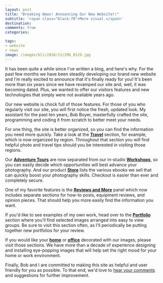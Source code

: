 ```yaml
---
layout: post
title: "Breaking News! Announcing Our New Website!!"
subtitle: '<span class="black-70">More visual.</span>'
destination: 
comments: true
categories:

tags:
- website
- news
image: /images/bli/2018/11/IMG_0129.jpg
---
```


It has been quite a while since I've written a blog, and here's why. For the past few months we have been steadily developing our brand new website and I'm really excited to announce that it's finally ready for you! It's been more than six years since we have revamped our site and, well, it was becoming dated. Plus, we wanted to offer our visitors features and new technologies that simply were not available years ago. 

Our new website is chock full of those features. For those of you who regularly visit our site, you will first notice the fresh, updated look. My assistant for the past ten years, Bob Boyer, masterfully crafted the site, programming and coding it from scratch to better meet your needs. 

For one thing, the site is better organized, so you can find the information you need more quickly. Take a look at the **[Travel](https://lesterpickerphoto.com/destination/)** section, for example, which is now organized by region. Throughout that section you will find helpful photo and travel tips should you be interested in visiting those regions. 

Our **[Adventure Tours](https://lesterpickerphoto.com/types/tour/)** are now separated from our in-studio **[Workshops](https://lesterpickerphoto.com/types/workshop/)**, so you can easily decide which opportunities will best advance your photography. And our product **[Store](https://lesterpickerphoto.com/types/ebook/)** lists the various ebooks we sell that can quickly boost your photography skills. Checkout is easier than ever and completely secure. 

One of my favorite features is the **[Reviews and More](https://lesterpickerphoto.com/categories/)** panel which now includes separate sections for how-to posts, equipment reviews, and opinion pieces. That should help you more easily find the information you want. 

If you'd like to see examples of my own work, head over to the **[Portfolio](https://lesterpickerphoto.com/projects/)** section where you'll find selected images arranged into easy to view groups. Be sure to visit this section often, as I'll periodically be putting together new portfolios for your review. 

If you would like your **[home](https://lesterpickerphoto.com/residential-art-installations/)** or **[office](https://lesterpickerphoto.com/corporate-art-installations/)**  decorated with our images, please visit those sections. We have more than a decade of experience designing and installing eye-popping images that will  help set the right mood for your home or work environment. 

Finally, Bob and I are committed to making this site as helpful and user friendly for you as possible. To that end, we'd love to [hear your comments](mailto:les@lesterpickerphoto.com) and suggestions for further improvement. 




